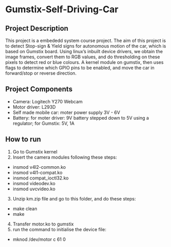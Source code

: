# Gumstix-Self-Driving-Car
## Project Description
This project is a embededd system course project. The aim of this project is to detect Stop-sign & Yield signs for autonomous motion of the car, which is based on Gumstix board. Using linux’s inbuilt device drivers, we obtain the image frames, convert them to RGB values, and do thresholding on these pixels to detect red or blue colours. A kernel module on gumstix, then uses flags to determine which GPIO pins to be enabled, and move the car in forward/stop or reverse direction.
## Project Components
* Camera: Logitech Y270 Webcam
* Motor driver: L293D
* Self made mobile car: moter power supply 3V - 6V
* Battery: for moter driver: 9V battery stepped down to 5V using a regulator; for Gumstix: 5V, 1A
## How to run
1. Go to Gumstix kernel
2. Insert the camera modules following these steps:
* insmod v4l2-common.ko
* insmod v4l1-compat.ko
* insmod compat_ioctl32.ko
* insmod videodev.ko
* insmod uvcvideo.ko
3. Unzip km.zip file and go to this folder, and do these steps:
* make clean
* make
4. Transfer motor.ko to gumstix
5. run the command to initialise the device file:
* mknod /dev/motor c 61 0 
